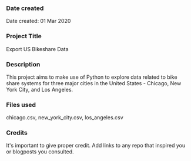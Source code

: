 ### Date created
Date created: 01 Mar 2020

### Project Title
Export US Bikeshare Data

### Description
This project aims to make use of Python to explore data related to bike share systems for three major cities in the United States - Chicago, New York City, and Los Angeles.

### Files used
chicago.csv,
new_york_city.csv,
los_angeles.csv

### Credits
It's important to give proper credit. Add links to any repo that inspired you or blogposts you consulted.
